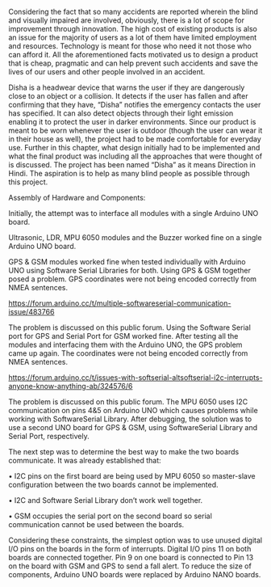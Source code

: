 Considering the fact that so many accidents are reported wherein the blind and visually impaired are involved, obviously, there is a lot of scope for improvement through innovation. The high cost of existing products is also an issue for the majority of users as a lot of them have limited employment and resources. Technology is meant for those who need it not those who can afford it. All the aforementioned facts motivated us to design a product that is cheap, pragmatic and can help prevent such accidents and save the lives of our users and other people involved in an accident.

Disha is a headwear device that warns the user if they are dangerously close to an object or a collision. It detects if the user has fallen and after confirming that they have, “Disha” notifies the emergency contacts the user has specified. It can also detect objects through their light emission enabling it to protect the user in darker environments. Since our product is meant to be worn whenever the user is outdoor (though the user can wear it in their house as well), the project had to be made comfortable for everyday use. Further in this chapter, what design initially had to be implemented and what the final product was including all the approaches that were thought of is discussed. The project has been named “Disha” as it means Direction in Hindi. The aspiration is to help as many blind people as possible through this project.

Assembly of Hardware and Components:

Initially, the attempt was to interface all modules with a single Arduino UNO board.

Ultrasonic, LDR, MPU 6050 modules and the Buzzer worked fine on a single Arduino UNO board. 

GPS & GSM modules worked fine when tested individually with Arduino UNO using Software Serial Libraries for both.
Using GPS & GSM together posed a problem. GPS coordinates were not being encoded correctly from NMEA sentences.

https://forum.arduino.cc/t/multiple-softwareserial-communication-issue/483766

The problem is discussed on this public forum. Using the Software Serial port for GPS and Serial Port for GSM worked fine.
After testing all the modules and interfacing them with the Arduino UNO, the GPS problem came up again. The coordinates were not being encoded correctly from NMEA sentences.

https://forum.arduino.cc/t/issues-with-softserial-altsoftserial-i2c-interrupts-anyone-know-anything-ab/324576/6

The problem is discussed on this public forum. The MPU 6050 uses I2C communication on pins 4&5 on Arduino UNO which causes problems while working with SoftwareSerial Library. After debugging, the solution was to use a second UNO board for GPS & GSM, using SoftwareSerial Library and Serial Port, respectively.

The next step was to determine the best way to make the two boards communicate. It was already established that:

•	I2C pins on the first board are being used by MPU 6050 so master-slave configuration between the two boards cannot be implemented.

•	I2C and Software Serial Library don’t work well together.

•	GSM occupies the serial port on the second board so serial communication cannot be used between the boards.

Considering these constraints, the simplest option was to use unused digital I/O pins on the boards in the form of interrupts. Digital I/O pins 11 on both boards are connected together. Pin 9 on one board is connected to Pin 13 on the board with GSM and GPS to send a fall alert.
 To reduce the size of components, Arduino UNO boards were replaced by Arduino NANO boards.
